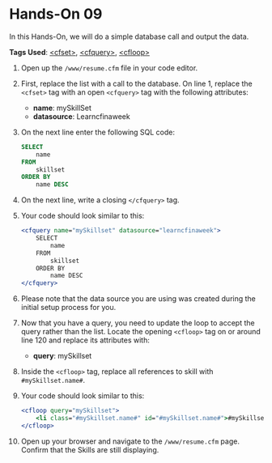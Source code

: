 # Hands-On 09

In this Hands-On, we will do a simple database call and output the data.

**Tags Used**: [\<cfset>](https://helpx.adobe.com/coldfusion/cfml-reference/coldfusion-tags/tags-r-s/cfset.html), [\<cfquery>](https://helpx.adobe.com/coldfusion/cfml-reference/coldfusion-tags/tags-p-q/cfquery.html), [\<cfloop>](https://helpx.adobe.com/coldfusion/cfml-reference/coldfusion-tags/tags-j-l/cfloop.html)

1. Open up the `/www/resume.cfm` file in your code editor.
1. First, replace the list with a call to the database. On line 1, replace the `<cfset>` tag with an open `<cfquery>` tag with the following attributes:
    * **name**: mySkillSet
    * **datasource**: Learncfinaweek
1. On the next line enter the following SQL code:

    ```sql
    SELECT
        name
    FROM
        skillset
    ORDER BY
        name DESC
    ```

1. On the next line, write a closing `</cfquery>` tag.
1. Your code should look similar to this:

    ```cfml
    <cfquery name="mySkillset" datasource="learncfinaweek">
        SELECT
            name
        FROM
            skillset
        ORDER BY
            name DESC
    </cfquery>
    ```

1. Please note that the data source you are using was created during the initial setup process for you.
1. Now that you have a query, you need to update the loop to accept the query rather than the list. Locate the opening `<cfloop>` tag on or around line 120 and replace its attributes with:
    * **query**: mySkillset
1. Inside the `<cfloop>` tag, replace all references to skill with `#mySkillset.name#`.
1. Your code should look similar to this:

    ```cfml
    <cfloop query="mySkillset">
        <li class="#mySkillset.name#" id="#mySkillset.name#">#mySkillset.name#</li>
    </cfloop>
    ```

1. Open up your browser and navigate to the `/www/resume.cfm` page. Confirm that the Skills are still displaying.
